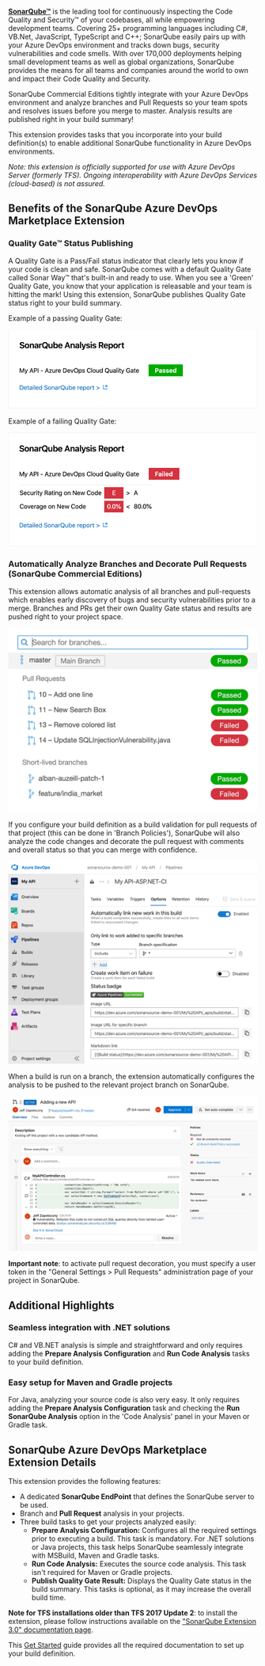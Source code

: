 **[SonarQube™][sq]** is the leading tool for continuously inspecting the Code Quality and Security™ of your codebases, all while empowering development teams. Covering 25+ programming languages including C#, VB.Net, JavaScript, TypeScript and C++; SonarQube easily pairs up with your Azure DevOps environment and tracks down bugs, security vulnerabilities and code smells. With over 170,000 deployments helping small development teams as well as global organizations, SonarQube provides the means for all teams and companies around the world to own and impact their Code Quality and Security.

SonarQube Commercial Editions tightly integrate with your Azure DevOps environment and analyze branches and Pull Requests so your team spots and resolves issues before you merge to master. Analysis results are published right in your build summary! 

This extension provides tasks that you incorporate into your build definition(s) to enable additional SonarQube functionality in Azure DevOps environments.

_Note: this extension is officially supported for use with Azure DevOps Server (formerly TFS). Ongoing interoperability with Azure DevOps Services (cloud-based) is not assured._

## Benefits of the SonarQube Azure DevOps Marketplace Extension

### Quality Gate™ Status Publishing
A Quality Gate is a Pass/Fail status indicator that clearly lets you know if your code is clean and safe. SonarQube comes with a default Quality Gate called Sonar Way™ that's built-in and ready to use. When you see a 'Green' Quality Gate, you know that your application is releasable and your team is hitting the mark! Using this extension, SonarQube publishes Quality Gate status right to your build summary.

Example of a passing Quality Gate:

![Passed Qualiy Gate](img/sq-analysis-report-passed.png)

Example of a failing Quality Gate:

![Failed Qualiy Gate](img/sq-analysis-report-failed.png)

### Automatically Analyze Branches and Decorate Pull Requests (SonarQube Commercial Editions)
 This extension allows automatic analysis of all branches and pull-requests which enables early discovery of bugs and security vulnerabilities prior to a merge. Branches and PRs get their own Quality Gate status and results are pushed right to your project space. 

![Branches](img/branches.png)

If you configure your build definition as a build validation for pull requests of that project (this can be done in 'Branch Policies'), SonarQube will also analyze the code changes and decorate the pull request with comments and overall status so that you can merge with confidence.

![Build Config](img/Build-pipeline.png)

When a build is run on a branch, the extension automatically configures the analysis to be pushed to the relevant project branch on SonarQube.

![PR-Decoration](img/pull-request-decoration.png)

**Important note**: to activate pull request decoration, you must specify a user token in the "General Settings > Pull Requests" administration page of your project in SonarQube.

## Additional Highlights
### Seamless integration with .NET solutions
C# and VB.NET analysis is simple and straightforward and only requires adding the **Prepare Analysis Configuration** and **Run Code Analysis** tasks to your build definition.

### Easy setup for Maven and Gradle projects
For Java, analyzing your source code is also very easy. It only requires adding the **Prepare Analysis Configuration** task and checking the **Run SonarQube Analysis** option in the 'Code Analysis' panel in your Maven or Gradle task.

## SonarQube Azure DevOps Marketplace Extension Details
This extension provides the following features:
* A dedicated **SonarQube EndPoint** that defines the SonarQube server to be used.
* Branch and **Pull Request** analysis in your projects.
* Three build tasks to get your projects analyzed easily:
  * **Prepare Analysis Configuration:** Configures all the required settings prior to executing a build. This task is mandatory. For .NET solutions or Java projects, this task helps SonarQube seamlessly integrate with MSBuild, Maven and Gradle tasks.
  * **Run Code Analysis:** Executes the source code analysis. This task isn't required for Maven or Gradle projects.
  * **Publish Quality Gate Result:** Displays the Quality Gate status in the build summary. This tasks is optional, as it may increase the overall build time.

**Note for TFS installations older than TFS 2017 Update 2**: to install the extension, please follow instructions
available on the ["SonarQube Extension 3.0" documentation page](https://docs.sonarqube.org/display/SCAN/SonarQube+Extension+3.0).

This [Get Started][getstarted] guide provides all the required documentation to set up your build definition.

   [sq]: <https://www.sonarsource.com/products/sonarqube/>
   [getstarted]: <http://redirect.sonarsource.com/doc/install-configure-scanner-tfs-ts.html>
